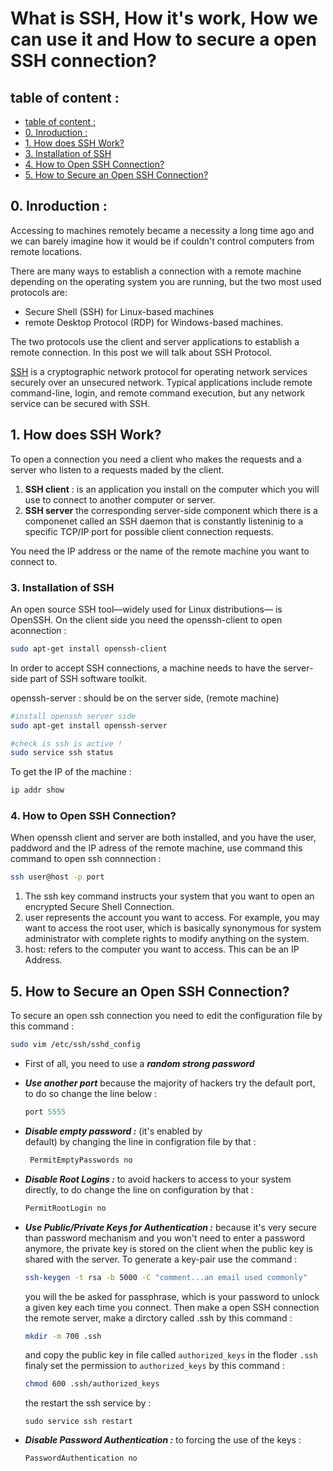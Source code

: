 # What is SSH, How it's work, How we can use it and How to secure a open SSH connection?

## table of content : 
  - [table of content :](#table-of-content-)
  - [0. Inroduction :](#0-inroduction-)
  - [1. How does SSH Work?](#1-how-does-ssh-work)
  - [3. Installation of  SSH](#3-installation-of-ssh)
  - [4. How to Open SSH Connection?](#4-how-to-open-ssh-connection)
  - [5. How to Secure an Open SSH Connection?](#5-how-to-secure-an-open-ssh-connection)

## 0. Inroduction :

Accessing to machines remotely became a necessity a   long time ago and we can barely imagine how it would be if couldn't control computers from remote locations.
    
There are many ways to establish a connection with a 
remote machine depending on the operating system you are running, but the two most used protocols are:
- Secure Shell (SSH) for Linux-based machines
- remote Desktop Protocol (RDP) for Windows-based machines.

The two protocols use the client and server applications to establish a remote connection.
In this post we will talk about SSH Protocol.

[SSH](https://en.wikipedia.org/wiki/Ssh_(Secure_Shell))  is a cryptographic network protocol for operating network services securely over an unsecured network. Typical applications include remote command-line, login, and remote command execution, but any network service can be secured with SSH.


## 1. How does SSH Work?

To open a connection you need a client who makes the requests and a server who listen to a requests maded by the client. 

1. **SSH client** : is an application you install on the computer which you will use to connect to another computer or server.
2. **SSH server** the corresponding server-side component which there is a componenet called an SSH daemon that is constantly listeninig to a specific TCP/IP port for possible client connection requests.


You need the IP address or the name of the remote machine you want to connect to.

### 3. Installation of  SSH
An open source SSH tool—widely used for Linux distributions— is OpenSSH.
On the client side you need the openssh-client to open aconnection :
```bash
sudo apt-get install openssh-client
```

In order to accept SSH connections, a machine needs to have the server-side part of SSH software toolkit.

openssh-server : should be on the server side, (remote machine)
```bash
#install openssh server side 
sudo apt-get install openssh-server

#check is ssh is active !
sudo service ssh status
```
To get the IP of the machine :
```bash
ip addr show
```

### 4. How to Open SSH Connection?

When openssh client and server are both installed, and you have the user, paddword and the IP adress of the remote machine, use command this command to  open ssh connnection :  

```bash
ssh user@host -p port
```

1. The ssh key command instructs your system that you want to open an encrypted Secure Shell Connection.
2. user represents the account you want to access. For example, you may want to access the root user, which is basically synonymous for system administrator with complete rights to modify anything on the system.
3. host: refers to the computer you want to access. This can be an IP Address.

## 5. How to Secure an Open SSH Connection?
To secure an open ssh connection you need to edit the configuration file by this command : 

```bash
sudo vim /etc/ssh/sshd_config
```

- First of all, you need to use a ***random strong password***
- ***Use another port*** because the majority of hackers try the default port, to do so change the line below : 
    ```php
    port 5555
    ``` 
-  ***Disable empty password :*** (it's enabled by     
    default) by changing the line in configration  file by that :
    ```php
     PermitEmptyPasswords no
    ```
- ***Disable Root Logins :*** to avoid hackers to access to your system directly, to do change the line on configuration by that : 
  ```php
  PermitRootLogin no
  ```
- ***Use Public/Private  Keys for Authentication :*** because it's very secure than password mechanism and you won't need to enter a password anymore, the private key is stored on the client when the public key  is shared with the server.
  To generate a key-pair use the command : 
  ```bash
  ssh-keygen -t rsa -b 5000 -C "comment...an email used commonly"
  ```
  you will the be asked for passphrase, which is your password to unlock a given key each time you connect.
  Then make a open SSH connection the remote server, 
 make a dirctory called .ssh by this command : 
  ```bash
  mkdir -m 700 .ssh
  ```
  and copy the public key in file called `authorized_keys` in the floder `.ssh` 
  finaly set the permission to `authorized_keys` by this command :
  ```bash
  chmod 600 .ssh/authorized_keys
  ```
  the restart the ssh service by :

  ```
  sudo service ssh restart
  ```
- ***Disable Password Authentication :*** to forcing the use of the keys : 
     ```bash
     PasswordAuthentication no
     ```
   
